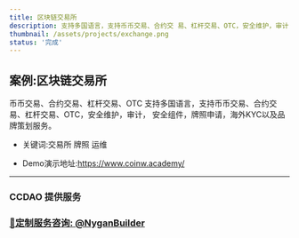 ```yaml
---
title: 区块链交易所
description: 支持多国语言，支持币币交易、合约交 易、杠杆交易、OTC，安全维护，审计， 安全组件，牌照申请，海外KYC以及品 牌策划服务!
thumbnail: /assets/projects/exchange.png
status: '完成'
---
```


## 案例:区块链交易所


币币交易、合约交易、杠杆交易、OTC
支持多国语言，支持币币交易、合约交 易、杠杆交易、OTC，安全维护，审计， 安全组件，牌照申请，海外KYC以及品 牌策划服务。

- 关键词:交易所 牌照 运维

- Demo演示地址:https://www.coinw.academy/
 

---

### CCDAO 提供服务


### **[🚀定制服务咨询: @NyganBuilder](https://t.me/NyganBuilder)**
